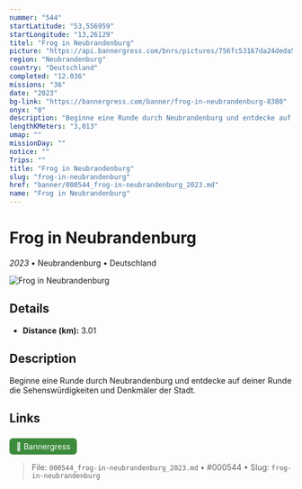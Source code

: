```yaml
---
nummer: "544"
startLatitude: "53,556959"
startLongitude: "13,26129"
titel: "Frog in Neubrandenburg"
picture: "https://api.bannergress.com/bnrs/pictures/756fc53167da24deda52c4fe6b4b0f95"
region: "Neubrandenburg"
country: "Deutschland"
completed: "12.036"
missions: "36"
date: "2023"
bg-link: "https://bannergress.com/banner/frog-in-neubrandenburg-8380"
onyx: "0"
description: "Beginne eine Runde durch Neubrandenburg und entdecke auf deiner Runde die Sehenswürdigkeiten und Denkmäler der Stadt."
lengthKMeters: "3,013"
umap: ""
missionDay: ""
notice: ""
Trips: ""
title: "Frog in Neubrandenburg"
slug: "frog-in-neubrandenburg"
href: "banner/000544_frog-in-neubrandenburg_2023.md"
name: "Frog in Neubrandenburg"
---
```

# Frog in Neubrandenburg

*2023* • Neubrandenburg • Deutschland

![Frog in Neubrandenburg](https://api.bannergress.com/bnrs/pictures/756fc53167da24deda52c4fe6b4b0f95)



## Details
- **Distance (km):** 3.01






## Description
Beginne eine Runde durch Neubrandenburg und entdecke auf deiner Runde die Sehenswürdigkeiten und Denkmäler der Stadt.



## Links
<a href="https://bannergress.com/banner/frog-in-neubrandenburg-8380" style="display:inline-block;margin:6px 8px 0 0;padding:6px 12px;background:#3c8b3c;color:#fff;text-decoration:none;border-radius:6px;">🔗 Bannergress</a>




> File: `000544_frog-in-neubrandenburg_2023.md` • #000544 • Slug: `frog-in-neubrandenburg`
